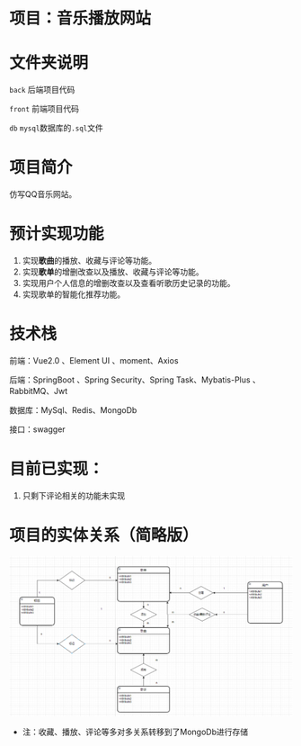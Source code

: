 # 项目：音乐播放网站

# 文件夹说明

`back`   后端项目代码

`front`  前端项目代码

`db`      `mysql`数据库的`.sql`文件

# 项目简介

仿写QQ音乐网站。

# 预计实现功能

1. 实现**歌曲**的播放、收藏与评论等功能。
2. 实现**歌单**的增删改查以及播放、收藏与评论等功能。
3. 实现用户个人信息的增删改查以及查看听歌历史记录的功能。
4. 实现歌单的智能化推荐功能。

# 技术栈

前端：Vue2.0 、Element UI 、moment、Axios

后端：SpringBoot 、Spring Security、Spring Task、Mybatis-Plus 、RabbitMQ、Jwt

数据库：MySql、Redis、MongoDb

接口：swagger

# 目前已实现：

1. 只剩下评论相关的功能未实现

# 项目的实体关系（简略版）

![](实体关系.jpg)

- 注：收藏、播放、评论等多对多关系转移到了MongoDb进行存储